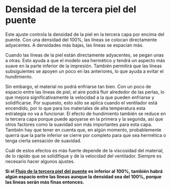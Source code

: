 Densidad de la tercera piel del puente
====
Este ajuste controla la densidad de la piel en la tercera capa por encima del puente. Con una densidad del 100%, las líneas se colocan directamente adyacentes. A densidades más bajas, las líneas se espacian más.

Cuando las líneas de la piel están directamente adyacentes, se pegan unas a otras. Esto ayuda a que el modelo sea hermético y tendrá un aspecto más suave en la parte inferior de la impresión. También permitirá que las líneas subsiguientes se apoyen un poco en las anteriores, lo que ayuda a evitar el hundimiento.

Sin embargo, el material no podrá enfriarse tan bien. Con un poco de espacio entre las líneas de piel, el aire podrá fluir alrededor de las perlas, lo que mejora significativamente la velocidad a la que pueden enfriarse y solidificarse. Por supuesto, esto sólo se aplica cuando el ventilador está encendido, por lo que para los materiales de alta temperatura esta estrategia no va a funcionar. El efecto de hundimiento también se reduce en la tercera capa porque puede apoyarse en la primera y la segunda, así que otros factores como la suavidad son más importantes para esta capa. También hay que tener en cuenta que, en algún momento, probablemente querrá que la parte inferior se cierre por completo para que sea hermética o tenga cierta sensación de suavidad.

Cuál de estos efectos es más fuerte depende de la viscosidad del material, de lo rápido que se solidifique y de la velocidad del ventilador. Siempre es necesario hacer algunos ajustes.

**Si el [Flujo de la tercera piel del puente](bridge_skin_material_flow_3.md) es inferior al 100%, también habrá algún espacio entre las líneas aunque la densidad sea del 100%, porque las líneas serán más finas entonces.**